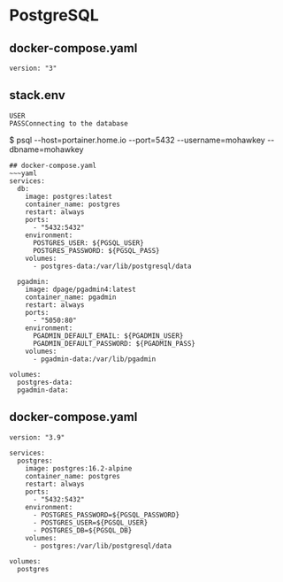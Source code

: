 
# PostgreSQL
## docker-compose.yaml
~~~
version: "3"
~~~
## stack.env
~~~
USER
PASSConnecting to the database
~~~
$ psql --host=portainer.home.io --port=5432 --username=mohawkey --dbname=mohawkey
~~~
## docker-compose.yaml
~~~yaml
services:
  db:
    image: postgres:latest
    container_name: postgres
    restart: always
    ports:
      - "5432:5432"
    environment:
      POSTGRES_USER: ${PGSQL_USER}
      POSTGRES_PASSWORD: ${PGSQL_PASS}
    volumes:
      - postgres-data:/var/lib/postgresql/data

  pgadmin:
    image: dpage/pgadmin4:latest
    container_name: pgadmin
    restart: always
    ports:
      - "5050:80"
    environment:
      PGADMIN_DEFAULT_EMAIL: ${PGADMIN_USER}
      PGADMIN_DEFAULT_PASSWORD: ${PGADMIN_PASS}
    volumes:
      - pgadmin-data:/var/lib/pgadmin

volumes:
  postgres-data:
  pgadmin-data:
~~~
## docker-compose.yaml
~~~
version: "3.9"

services:
  postgres:
    image: postgres:16.2-alpine
    container_name: postgres
    restart: always
    ports:
      - "5432:5432"
    environment:
      - POSTGRES_PASSWORD=${PGSQL_PASSWORD}
      - POSTGRES_USER=${PGSQL_USER}
      - POSTGRES_DB=${PGSQL_DB}
    volumes:
      - postgres:/var/lib/postgresql/data
      
volumes:
  postgres
~~~
<!--stackedit_data:
eyJoaXN0b3J5IjpbMTg5MTk1MDE2MCwtNzcwMzI4OTM5XX0=
-->